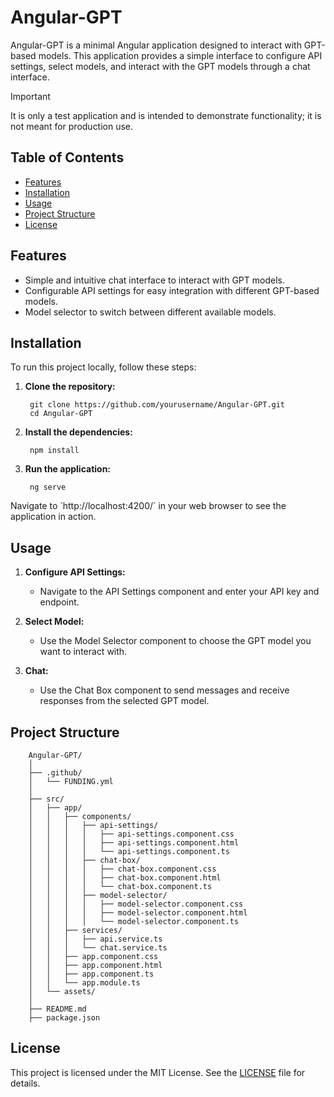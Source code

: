 # Angular-GPT

Angular-GPT is a minimal Angular application designed to interact with GPT-based models. This application provides a simple interface to configure API settings, select models, and interact with the GPT models through a chat interface. 
> [!IMPORTANT]
> It is only a test application and is intended to demonstrate functionality; it is not meant for production use.

## Table of Contents
- [Features](#features)
- [Installation](#installation)
- [Usage](#usage)
- [Project Structure](#project-structure)
- [License](#license)

## Features
- Simple and intuitive chat interface to interact with GPT models.
- Configurable API settings for easy integration with different GPT-based models.
- Model selector to switch between different available models.

## Installation

To run this project locally, follow these steps:

1. **Clone the repository:**

        git clone https://github.com/yourusername/Angular-GPT.git
        cd Angular-GPT


2. **Install the dependencies:**

        npm install


3. **Run the application:**

        ng serve
   
 Navigate to \`http://localhost:4200/\` in your web browser to see the application in action.

## Usage

1. **Configure API Settings:**
    - Navigate to the API Settings component and enter your API key and endpoint.
    
2. **Select Model:**
    - Use the Model Selector component to choose the GPT model you want to interact with.

3. **Chat:**
    - Use the Chat Box component to send messages and receive responses from the selected GPT model.

## Project Structure


        Angular-GPT/
        │
        ├── .github/
        │   └── FUNDING.yml
        │
        ├── src/
        │   ├── app/
        │   │   ├── components/
        │   │   │   ├── api-settings/
        │   │   │   │   ├── api-settings.component.css
        │   │   │   │   ├── api-settings.component.html
        │   │   │   │   └── api-settings.component.ts
        │   │   │   ├── chat-box/
        │   │   │   │   ├── chat-box.component.css
        │   │   │   │   ├── chat-box.component.html
        │   │   │   │   └── chat-box.component.ts
        │   │   │   ├── model-selector/
        │   │   │   │   ├── model-selector.component.css
        │   │   │   │   ├── model-selector.component.html
        │   │   │   │   └── model-selector.component.ts
        │   │   ├── services/
        │   │   │   ├── api.service.ts
        │   │   │   └── chat.service.ts
        │   │   ├── app.component.css
        │   │   ├── app.component.html
        │   │   ├── app.component.ts
        │   │   └── app.module.ts
        │   └── assets/
        │
        ├── README.md
        ├── package.json




## License
This project is licensed under the MIT License. See the [LICENSE](LICENSE) file for details.
